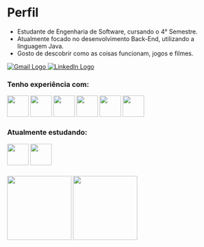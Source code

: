 # Perfil

* Estudante de Engenharia de Software, cursando o 4° Semestre.
* Atualmente focado no desenvolvimento Back-End, utilizando a linguagem Java.
* Gosto de descobrir como as coisas funcionam, jogos e filmes. 

<div>
  <a href='mailto:bertozzienrico917@gmail.com' title='E-mail: bertozzienrico917@gmail.com' target='_blank'>
    <img src='https://img.shields.io/badge/Gmail-D14836?style=for-the-badge&logo=gmail&logoColor=white' alt='Gmail Logo'>
  </a>
  <a href='https://www.linkedin.com/in/enrico-bertozzi' title='LinkedIn' target='_blank'>
    <img src='https://img.shields.io/badge/LinkedIn-0077B5?style=for-the-badge&logo=linkedin&logoColor=white' alt='LinkedIn Logo'>
  </a>
</div>

### Tenho experiência com:
<div>
  <img width='50' src="https://cdn.jsdelivr.net/gh/devicons/devicon@latest/icons/java/java-original.svg" />
  <img width='50' src="https://cdn.jsdelivr.net/gh/devicons/devicon@latest/icons/tomcat/tomcat-original.svg" />
  <img width='50' src="https://cdn.jsdelivr.net/gh/devicons/devicon/icons/mysql/mysql-original-wordmark.svg" />
  <img width='50' src="https://cdn.jsdelivr.net/gh/devicons/devicon@latest/icons/git/git-original.svg" />
  <img width='50' src="https://cdn.jsdelivr.net/gh/devicons/devicon@latest/icons/github/github-original.svg" />
  <img width='50' src="https://cdn.jsdelivr.net/gh/devicons/devicon@latest/icons/unifiedmodelinglanguage/unifiedmodelinglanguage-original.svg" />
</div>

### Atualmente estudando:
<div>
  <img width='50' src="https://cdn.jsdelivr.net/gh/devicons/devicon@latest/icons/html5/html5-original.svg" />
  <img width='50' src="https://cdn.jsdelivr.net/gh/devicons/devicon@latest/icons/css3/css3-original.svg" />
</div>

###

<div>
 <img src="https://github-readme-stats.vercel.app/api/top-langs/?username=EnricoABM&custom_title=Linguagens&card_width=359&theme=dark&langs_count=3" height=150px>
 <img src="https://github-readme-stats.vercel.app/api?username=EnricoABM&show_icons=true&theme=dark&custom_title=Estatísticas" height=150px>
</div>
